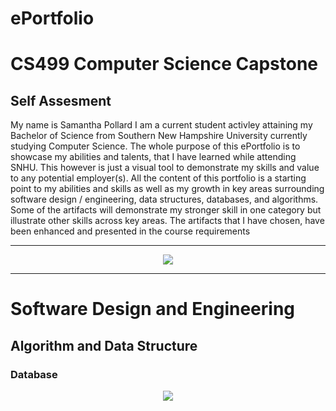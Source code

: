 # ePortfolio

# CS499 Computer Science Capstone   

 
 ## Self Assesment
 
 
 
 
 
 My name is Samantha Pollard I am a current student activley attaining my Bachelor of Science from Southern New Hampshire University currently studying Computer Science. The whole purpose of this ePortfolio is to showcase my abilities and talents, that I have learned while attending SNHU. This however is just a visual tool to demonstrate my skills and value to any potential employer(s). All the content of this portfolio is a starting point to my abilities and skills as well as my growth in key areas surrounding software design / engineering, data structures, databases, and algorithms.
Some of the artifacts will demonstrate my stronger skill in one category but illustrate other skills across key areas. The artifacts that I have chosen, have been enhanced and presented in the course requirements

---

<div style="text-align: center;">
    <a href="https://spollard386.github.io/ePortfolio" title="ePortfolio Home Page"><img src="https://img.shields.io/badge/Home-ePortfolio-blue.svg?style=for-the-badge&logo=homeassistant" /></a>
</div>

---
# Software Design and Engineering



## Algorithm and Data Structure





### Database




<div style="text-align: center;">
    <a href="https://spollard386.github.io/ePortfolio" title="ePortfolio
     Home Page"><img src="https://img.shields.io/badge/Home-ePortfolio-blue.svg?style=for-the-badge&logo=homeassistant" /></a>
</div>
